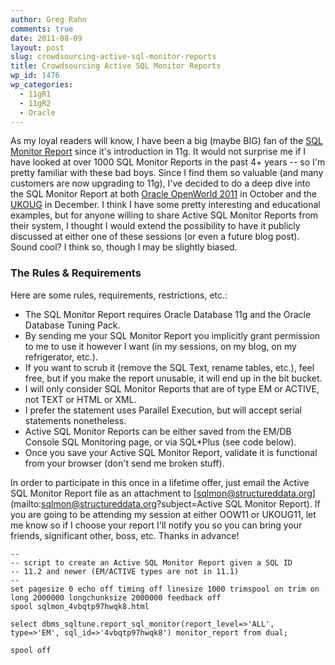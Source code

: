 ```yaml
---
author: Greg Rahn
comments: true
date: 2011-08-09
layout: post
slug: crowdsourcing-active-sql-monitor-reports
title: Crowdsourcing Active SQL Monitor Reports
wp_id: 1476
wp_categories:
  - 11gR1
  - 11gR2
  - Oracle
---
```


As my loyal readers will know, I have been a big (maybe BIG) fan of the [SQL Monitor Report](http://structureddata.org/2008/01/06/oracle-11g-real-time-sql-monitoring-using-dbms_sqltunereport_sql_monitor/) since it's introduction in 11g.  It would not surprise me if I have looked at over 1000 SQL Monitor Reports in the past 4+ years -- so I'm pretty familiar with these bad boys.  Since I find them so valuable (and many customers are now upgrading to 11g), I've decided to do a deep dive into the SQL Monitor Report at both [Oracle OpenWorld 2011](http://www.oracle.com/openworld/index.html) in October and the [UKOUG](http://techandebs.ukoug.org/) in December.  I think I have some pretty interesting and educational examples, but for anyone willing to share Active SQL Monitor Reports from their system, I thought I would extend the possibility to have it publicly discussed at either one of these sessions (or even a future blog post).  Sound cool?  I think so, though I may be slightly biased. 

### The Rules & Requirements

Here are some rules, requirements, restrictions, etc.:

- The SQL Monitor Report requires Oracle Database 11g and the Oracle Database Tuning Pack.
- By sending me your SQL Monitor Report you implicitly grant permission to me to use it however I want (in my sessions, on my blog, on my refrigerator, etc.).
- If you want to scrub it (remove the SQL Text, rename tables, etc.), feel free, but if you make the report unusable, it will end up in the bit bucket.
- I will only consider SQL Monitor Reports that are of type EM or ACTIVE, not TEXT or HTML or XML.
- I prefer the statement uses Parallel Execution, but will accept serial statements nonetheless.
- Active SQL Monitor Reports can be either saved from the EM/DB Console SQL Monitoring page, or via SQL*Plus (see code below).
- Once you save your Active SQL Monitor Report, validate it is functional from your browser (don't send me broken stuff).

In order to participate in this once in a lifetime offer, just email the Active SQL Monitor Report file as an attachment to [sqlmon@structureddata.org](mailto:sqlmon@structureddata.org?subject=Active SQL Monitor Report).  If you are going to be attending my session at either OOW11 or UKOUG11, let me know so if I choose your report I'll notify you so you can bring your friends, significant other, boss, etc.  Thanks in advance!

```
--
-- script to create an Active SQL Monitor Report given a SQL ID
-- 11.2 and newer (EM/ACTIVE types are not in 11.1)
--
set pagesize 0 echo off timing off linesize 1000 trimspool on trim on long 2000000 longchunksize 2000000 feedback off
spool sqlmon_4vbqtp97hwqk8.html

select dbms_sqltune.report_sql_monitor(report_level=>'ALL', type=>'EM', sql_id=>'4vbqtp97hwqk8') monitor_report from dual;

spool off
```